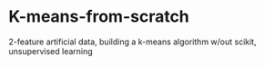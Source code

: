 # K-means-from-scratch
2-feature artificial data, building a k-means algorithm w/out scikit, unsupervised learning
